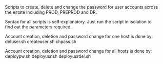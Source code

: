 Scripts to create, delete and change the password for user accounts across the estate
including PROD, PREPROD and DR.

Syntax for all scripts is self-explanatory. Just run the script in isolation to find out the
parameters required.

Account creation, deletion and password change for one host is done by:
deluser.sh
createuser.sh
chpass.sh

Account creation, deletion and password change for all hosts is done by:
deploypw.sh
deployusr.sh
deployusrdel.sh

